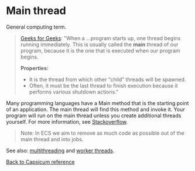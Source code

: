 # Main thread

General computing term.

> [Geeks for Geeks](https://www.geeksforgeeks.org/main-thread-java/): "When a ...program starts up, one thread begins running immediately. This is usually called the **main** thread of our program, because it is the one that is executed when our program begins.
>
> **Properties:**
>
> - It is the thread from which other “child” threads will be spawned.
> - Often, it must be the last thread to finish execution because it performs various shutdown actions."

Many programming languages have a Main method that is the starting point of an application. The main thread will find this method and invoke it. Your program will run on the main thread unless you create additional threads yourself. For more information, see [Stackoverflow](https://stackoverflow.com/questions/17669159/what-is-the-relation-between-the-main-method-and-main-thread-in-java). 

>  Note: In ECS we aim to remove as much code as possible out of the main thread and into jobs.

See also: [multithreading](https://docs.unity3d.com/Manual/JobSystemMultithreading.html) and [worker threads](worker_threads.md).

[Back to Capsicum reference](index.md)